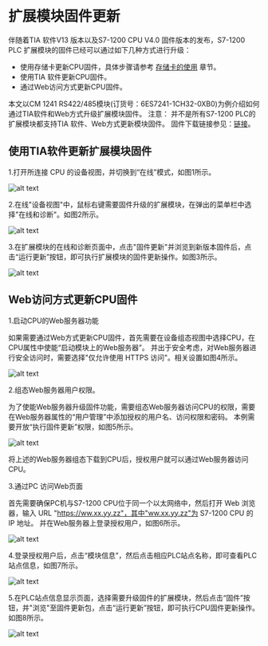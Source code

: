 # 扩展模块固件更新

伴随着TIA 软件V13 版本以及S7-1200 CPU V4.0 固件版本的发布，S7-1200 PLC
扩展模块的固件已经可以通过如下几种方式进行升级：

* 使用存储卡更新CPU固件，具体步骤请参考 [存储卡的使用](../08-Function/10-Memory_Card.md) 章节。
* 使用TIA 软件更新CPU固件。
* 通过Web访问方式更新CPU固件。

本文以CM 1241
RS422/485模块(订货号：6ES7241-1CH32-0XB0)为例介绍如何通过TIA软件和Web方式升级扩展模块固件。
注意：
并不是所有S7-1200
PLC的扩展模块都支持TIA 软件、Web方式更新模块固件。
固件下载链接参见：[链接](../01-resource/08-online_download.md#s7-1200-固件下载)。

## 使用TIA软件更新扩展模块固件

1.打开所连接 CPU 的设备视图，并切换到“在线”模式，如图1所示。

![alt text](../04-version/03-firmware_update/images/2-01.png)

2.在线"设备视图"中，鼠标右键需要固件升级的扩展模块，在弹出的菜单栏中选择"在线和诊断"。如图2所示。

![alt text](../04-version/03-firmware_update/images/2-02.png)

3.在扩展模块的在线和诊断页面中，点击"固件更新"并浏览到新版本固件后，点击“运行更新”按钮，即可执行扩展模块的固件更新操作。如图3所示。

![alt text](../04-version/03-firmware_update/images/2-03.png)

## Web访问方式更新CPU固件

1.启动CPU的Web服务器功能

如果需要通过Web方式更新CPU固件，首先需要在设备组态视图中选择CPU，在CPU属性中使能“启动模块上的Web服务器”。
并出于安全考虑，对Web服务器进行安全访问时，需要选择"仅允许使用 HTTPS 访问"。相关设置如图4所示。

![alt text](../04-version/03-firmware_update/images/2-04.png)

2.组态Web服务器用户权限。

为了使能Web服务器升级固件功能，需要组态Web服务器访问CPU的权限，需要在Web服务器属性的“用户管理”中添加授权的用户名、访问权限和密码。
本例需要开放“执行固件更新”权限，如图5所示。

![alt text](../04-version/03-firmware_update/images/2-05.png)

将上述的Web服务器组态下载到CPU后，授权用户就可以通过Web服务器访问CPU。

3.通过PC 访问Web页面

首先需要确保PC机与S7-1200 CPU位于同一个以太网络中，然后打开 Web 浏览器，输入 URL "https://ww.xx.yy.zz"，其中"ww.xx.yy.zz"为 S7-1200 CPU 的 IP 地址。
并在Web服务器上登录授权用户，如图6所示。

![alt text](../04-version/03-firmware_update/images/2-06.png)

4.登录授权用户后，点击“模块信息”，然后点击相应PLC站点名称，即可查看PLC 站点信息，如图7所示。

![alt text](../04-version/03-firmware_update/images/2-07.png)

5.在PLC站点信息显示页面，选择需要升级固件的扩展模块，然后点击“固件”按钮，并"浏览"至固件更新包，点击“运行更新”按钮，即可执行CPU固件更新操作。如图8所示。

![alt text](../04-version/03-firmware_update/images/2-08.png)
